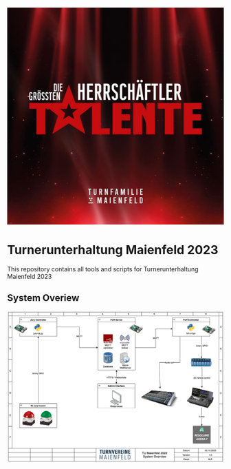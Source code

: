 ![TU23 Logo](./docs/logo.jpg "TU23 Logo")


# Turnerunterhaltung Maienfeld 2023
This repository contains all tools and scripts for Turnerunterhaltung Maienfeld 2023


## System Overiew
![TU23 Overview](./docs/TU23-overview_v0.1.png "TU23 Overview")


